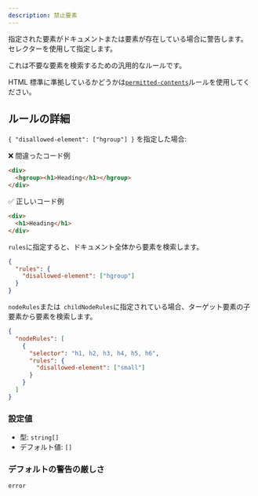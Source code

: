 ```yaml
---
description: 禁止要素
---
```


指定された要素がドキュメントまたは要素が存在している場合に警告します。 セレクターを使用して指定します。

これは不要な要素を検索するための汎用的なルールです。

HTML 標準に準拠しているかどうかは[`permitted-contents`](../permitted-contents)ルールを使用してください。

## ルールの詳細

`{ "disallowed-element": ["hgroup"] }` を指定した場合:

❌ 間違ったコード例

```html
<div>
  <hgroup><h1>Heading</h1></hgroup>
</div>
```

✅ 正しいコード例

```html
<div>
  <h1>Heading</h1>
</div>
```

`rules`に指定すると、ドキュメント全体から要素を検索します。

```json
{
  "rules": {
    "disallowed-element": ["hgroup"]
  }
}
```

`nodeRules`または` childNodeRules`に指定されている場合、ターゲット要素の子要素から要素を検索します。

```json
{
  "nodeRules": [
    {
      "selector": "h1, h2, h3, h4, h5, h6",
      "rules": {
        "disallowed-element": ["small"]
      }
    }
  ]
}
```

### 設定値

- 型: `string[]`
- デフォルト値: `[]`

### デフォルトの警告の厳しさ

`error`

